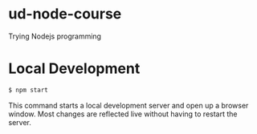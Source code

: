 # ud-node-course
Trying Nodejs programming

# Local Development

```js
$ npm start
```

This command starts a local development server and open up a browser window. Most changes are reflected live without having to restart the server.

